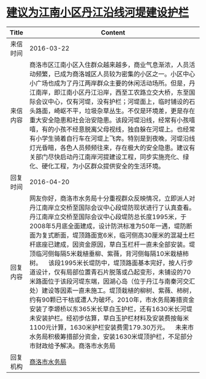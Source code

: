 # <a href="http://www.shangluo.gov.cn/zmhd/ldxxxx.jsp?urltype=leadermail.LeaderMailContentUrl&wbtreeid=1112&leadermailid=3542">建议为江南小区丹江沿线河堤建设护栏</a>
| Title |                                                                                                                                                                                                                                      Content                                                                                                                                                                                                                                      |
|:-----:|-----------------------------------------------------------------------------------------------------------------------------------------------------------------------------------------------------------------------------------------------------------------------------------------------------------------------------------------------------------------------------------------------------------------------------------------------------------------------------------|
| 来信时间  | 2016-03-22                                                                                                                                                                                                                                                                                                                                                                                                                                                                        |
| 来信内容  | 商洛市区江南小区入住群众越来越多，商业气息渐浓，人员活动频繁，已成为商洛城区人员较为密集的小区之一。小区中心小广场也成为了丹江两岸群众主要的休闲活动场所。但是，丹江南岸，即江南小区丹江沿岸，西至工农路立交大桥，东至国际会议中心，仅有河堤，没有护栏；河堤面上，临时铺设的石头路面，崎岖不平，垃圾杂草丛生。不仅是环境差，更是存在重大安全隐患和社会治安隐患。该段河堤沿线，经常有小孩嘻嘻，有的小孩不经意脱离父母视线，独自躲在河堤上。也经常有小学生骑着自行车在河堤上飞奔。特别是到夜晚，河堤沿线灯光昏暗，各色人员频频往来，存在极大的安全隐患。建议有关部门尽快启动丹江南岸河提建设工程，同步实施亮化、绿化、硬化工程，为小区群众提供安全的生活环境。                                                                                                                                                    |
| 回复时间  | 2016-04-20                                                                                                                                                                                                                                                                                                                                                                                                                                                                        |
| 回复内容  | 网友你好，商洛市水务局十分重视群众反映情况，立即派人对丹江南岸立交桥至国际会议中心段堤防现状进行了认真查看。丹江南岸立交桥至国际会议中心段堤防总长度1995米，于2008年5月底全面建成，设计防洪标准为50年一遇，堤防断面为复式断面，堤顶路面宽6米，临河侧高30厘米的混凝土栏杆底座已建成，因资金原因，草白玉栏杆一直未全部安装。堤顶临河侧每隔5米栽植垂柳、紫薇，背河侧每隔10米栽植柿树。    该段1995米长堤防中，堤顶路面基本完好，按人行步道设计，仅有局部位置青石片脱落或凸起变形，未铺设的70米路面位于该段河堤东端，因湖心岛（位于丹江与南秦河交汇处）建设等因素一直未施工。堤顶栽植的柳树、紫薇、柿树，约有90颗已干枯或遭人为破坏。2010年，市水务局筹措资金安装了李塬桥以东365米长草白玉护栏，还有1630米长河堤未安装护栏。经初步估算，草白玉护栏材料及安装费按每米1100元计算，1630米护栏安装费需179.30万元。    未来市水务局积极筹措部分资金，安装1630米堤顶护栏，不足部分市财政给予解决。商洛市水务局 |
| 回复机构  | <a href="../../category/agencies/商洛市水务局.md">商洛市水务局</a>                                                                                                                                                                                                                                                                                                                                                                                                                            |